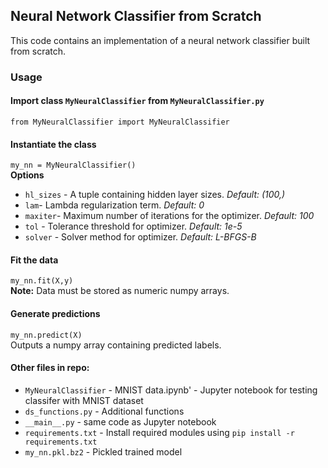 ## Neural Network Classifier from Scratch

This code contains an implementation of a neural network classifier built from scratch. 

### Usage
#### Import class `MyNeuralClassifier` from `MyNeuralClassifier.py`

`from MyNeuralClassifier import MyNeuralClassifier`

#### Instantiate the class
`my_nn = MyNeuralClassifier()`<Br>
__Options__<Br>
- `hl_sizes` - A tuple containing hidden layer sizes. _Default: (100,)_
- `lam`- Lambda regularization term. _Default: 0_
- `maxiter`- Maximum number of iterations for the optimizer. _Default: 100_
- `tol` - Tolerance threshold for optimizer. _Default: 1e-5_
- `solver` - Solver method for optimizer. _Default: L-BFGS-B_

#### Fit the data
`my_nn.fit(X,y)`<br>
__Note:__ Data must be stored as numeric numpy arrays.

#### Generate predictions
`my_nn.predict(X)` <br>
Outputs a numpy array containing predicted labels.

#### Other files in repo: 
- `MyNeuralClassifier` - MNIST data.ipynb' - Jupyter notebook for testing classifer with MNIST dataset
- `ds_functions.py` - Additional functions
- `__main__.py` - same code as Jupyter notebook
- `requirements.txt` - Install required modules using `pip install -r requirements.txt`
- `my_nn.pkl.bz2` - Pickled trained model
